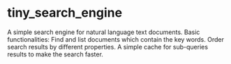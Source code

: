 # tiny_search_engine
A simple search engine for natural language text documents.
Basic functionalities: 
Find and list documents which contain the key words.
Order search results by different properties.
A simple cache for sub-queries results to make the search faster.
